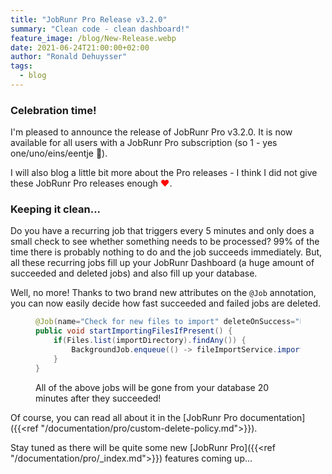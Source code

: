 ```yaml
---
title: "JobRunr Pro Release v3.2.0"
summary: "Clean code - clean dashboard!"
feature_image: /blog/New-Release.webp
date: 2021-06-24T21:00:00+02:00
author: "Ronald Dehuysser"
tags:
  - blog
---
```

### Celebration time!
I'm pleased to announce the release of JobRunr Pro v3.2.0. It is now available for all users with a JobRunr Pro subscription (so 1 - yes one/uno/eins/eentje 🤣). 

I will also blog a little bit more about the Pro releases - I think I did not give these JobRunr Pro releases enough <span style="color:red">♥</span>.

### Keeping it clean...
Do you have a recurring job that triggers every 5 minutes and only does a small check to see whether something needs to be processed? 99% of the time there is probably nothing to do and the job succeeds immediately. But, all these recurring jobs fill up your JobRunr Dashboard (a huge amount of succeeded and deleted jobs) and also fill up your database. 

Well, no more! Thanks to two brand new attributes on the `@Job` annotation, you can now easily decide how fast succeeded and failed jobs are deleted.

<figure>

```java
@Job(name="Check for new files to import" deleteOnSuccess="PT10M!PT10M")
public void startImportingFilesIfPresent() {
    if(Files.list(importDirectory).findAny()) {
        BackgroundJob.enqueue(() -> fileImportService.import(Files.list(importDirectory).collect(toList())));
    }
}
```
<figcaption>All of the above jobs will be gone from your database 20 minutes after they succeeded!</figcaption>
</figure>

Of course, you can read all about it in the [JobRunr Pro documentation]({{<ref "/documentation/pro/custom-delete-policy.md">}}).

Stay tuned as there will be quite some new [JobRunr Pro]({{<ref "/documentation/pro/_index.md">}}) features coming up...